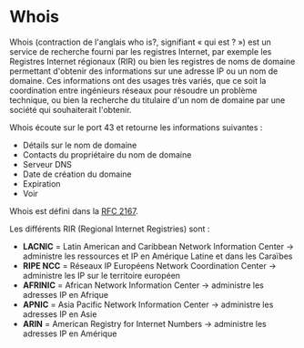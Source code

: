 # Whois

Whois (contraction de l'anglais who is?, signifiant « qui est ? ») est un service de recherche fourni par les registres Internet, par exemple les Registres Internet régionaux (RIR) ou bien les registres de noms de domaine permettant d'obtenir des informations sur une adresse IP ou un nom de domaine. Ces informations ont des usages très variés, que ce soit la coordination entre ingénieurs réseaux pour résoudre un problème technique, ou bien la recherche du titulaire d'un nom de domaine par une société qui souhaiterait l'obtenir.

Whois écoute sur le port 43 et retourne les informations suivantes :

* Détails sur le nom de domaine
* Contacts du propriétaire du nom de domaine
* Serveur DNS
* Date de création du domaine
* Expiration
* Voir 

Whois est défini dans la [RFC 2167](https://tools.ietf.org/html/rfc2167).

Les différents RIR (Regional Internet Registries) sont :

* **LACNIC** = Latin American and Caribbean Network Information Center -> administre les ressources et IP en Amérique Latine et dans les Caraïbes
* **RIPE NCC** = Réseaux IP Européens Network Coordination Center -> administre les IP sur le territoire européen
 * **AFRINIC** = African Network Information Center -> administre les adresses IP en Afrique
 * **APNIC** = Asia Pacific Network Information Center -> administre les adresses IP en Asie
 * **ARIN** = American Registry for Internet Numbers -> administre les adresses IP en Amérique
